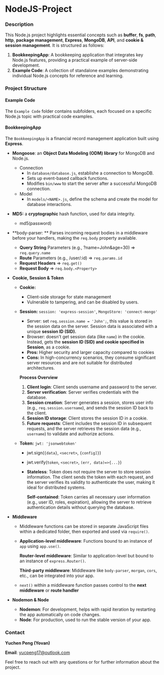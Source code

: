 # NodeJS-Project

### **Description**

This Node.js project highlights essential concepts such as **buffer**, **fs**, **path**, **http**, **package management**, **Express**, **MongoDB**, **API**, and **cookie & session management**. It is structured as follows:

1. **BookkeepingApp**: A bookkeeping application that integrates key Node.js features, providing a practical example of server-side development.
2. **Example Code**: A collection of standalone examples demonstrating individual Node.js concepts for reference and learning.



### Project Structure

#### Example Code

The `Example Code` folder contains subfolders, each focused on a specific Node.js topic with practical code examples.

#### BookkeepingApp

The `BookkeepingApp` is a financial record management application built using **Express**.

- **Mongoose**: an **Object Data Modeling (ODM) library** for MongoDB and Node.js.
  
  - Connection
    - In `database/database.js`, establishe a connection to MongoDB.
    - Sets up event-based callback functions.
    - Modifies `bin/www` to start the server after a successful MongoDB connection.
  - Model
    - In `models/<NAME>.js`, define the schema and create the model for database interactions.
  
- **MD5:** a **cryptographic** hash function, used for data integrity.
  - md5(password)
  
- **body-parser: ** Parses incoming request bodies in a middleware before your handlers, making the `req.body` property available.
  - **Query String** Parameters (e.g., ?name=John&age=30) => `req.query.name`
  - **Route** Parameters (e.g., /user/:id) => `req.params.id`
  - **Request Headers** => `req.get()`
  - **Request Body** => `req.body.<Property>`

- **Cookie, Session & Token**

  - **Cookie:** 

    - Client-side storage for state management
    - Vulnerable to tampering, and can be disabled by users.

  - **Session:** `session: 'express-session'`, `MongoStore: 'connect-mongo'`

    - Server: set `req.session.name = 'John';`, this value is stored in the session data on the server. Session data is associated with a unique **session ID (SID).**
    - Browser:  doesn't get session data (like `name`) in the cookie. Instead, gets the **session ID (SID) and cookie specified in Session**, as a cookie.
    - **Pros:** Higher security and larger capacity compared to cookies
    - **Cons:** In high-concurrency scenarios, they consume significant server resources and are not suitable for distributed architectures.

    **Process Overview**

    1. **Client login**: Client sends username and password to the server.
    1. **Server verification**: Server verifies credentials with the database.
    1. **Session creation**: Server generates a session, stores user info (e.g., `req.session.username`), and sends the session ID back to the client.
    1. **Session ID storage**: Client stores the session ID in a cookie.
    1. **Future requests**: Client includes the session ID in subsequent requests, and the server retrieves the session data (e.g., `username`) to validate and authorize actions.


  - **Token:** `jwt: 'jsonwebtoken'`

    - jwt.sign(`{data}`, `<secret>`, `{config]}`)

    - jwt.verify(`token`, `<secret>`, `(err, data)=>{...}`)

    - **Stateless**: Token does not require the server to store session information. The client sends the token with each request, and the server verifies its validity to authenticate the user, making it ideal for distributed systems.

      **Self-contained**: Token carries all necessary user information (e.g., user ID, roles, expiration), allowing the server to retrieve authentication details without querying the database.

- **Middleware**

  - Middleware functions can be stored in separate JavaScript files within a dedicated folder, then exported and used via `require()`.

  - **Application-level middleware**: Functions bound to an instance of `app` using `app.use()`.

    **Router-level middleware**: Similar to application-level but bound to an instance of `express.Router()`.

    **Third-party middleware**: Middleware like `body-parser`, `morgan`, `cors`, etc., can be integrated into your app.

  - `next()` within a middleware function passes control to the **next middleware** or **route handler**

- **Nodemon & Node**

  - **Nodemon**: For development, helps with rapid iteration by restarting the app automatically on code changes.
  - **Node**: For production, used to run the stable version of your app.




### Contact

**Yuchen Peng (Yovan)**

**Email**: yucpeng17@outlook.com

Feel free to reach out with any questions or for further information about the project.
